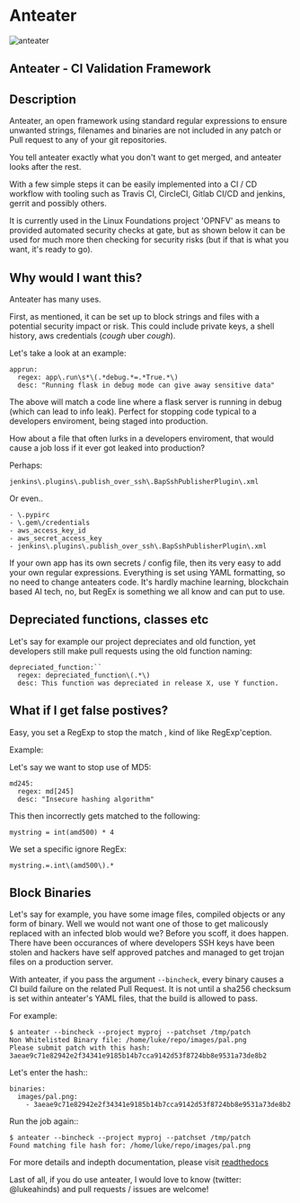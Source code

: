 # Anteater

![anteater](http://i.imgur.com/BPvV3Gz.png)

Anteater - CI Validation Framework
----------------------------------

Description
-----------

Anteater, an open framework using standard regular expressions to ensure
unwanted strings, filenames and binaries are not included in any patch or Pull
request to any of your git repositories.

You tell anteater exactly what you don't want to get merged, and anteater looks
after the rest.

With a few simple steps it can be easily implemented into a CI / CD workflow
with tooling such as Travis CI, CircleCI, Gitlab CI/CD and jenkins, gerrit and
possibly others.

It is currently used in the Linux Foundations project 'OPNFV' as means to
provided automated security checks at gate, but as shown below it can be used
for much more then checking for security risks (but if that is what you want,
it's ready to go).

Why would I want this?
----------------------

Anteater has many uses.

First, as mentioned, it can be set up to block strings and files with a
potential security impact or risk. This could include private keys, a shell
history, aws credentials (*cough* uber *cough*).

Let's take a look at an example:

```
apprun:
  regex: app\.run\s*\(.*debug.*=.*True.*\)
  desc: "Running flask in debug mode can give away sensitive data"
```

The above will match a code line where a flask server is running in debug (which
can lead to info leak). Perfect for stopping code typical to a developers enviroment,
being staged into production.

How about a file that often lurks in a developers enviroment, that would cause a
job loss if it ever got leaked into production?

Perhaps:

``jenkins\.plugins\.publish_over_ssh\.BapSshPublisherPlugin\.xml``

Or even..

```
- \.pypirc
- \.gem\/credentials
- aws_access_key_id
- aws_secret_access_key
- jenkins\.plugins\.publish_over_ssh\.BapSshPublisherPlugin\.xml
```

If your own app has its own secrets / config file, then its very easy to
add your own regular expressions. Everything is set using YAML formatting,
so no need to change anteaters code. It's hardly machine learning, blockchain
based AI tech, no, but RegEx is something we all know and can put to use.

Depreciated functions, classes etc
----------------------------------

Let's say for example our project depreciates and old function, yet developers
still make pull requests using the old function naming:

```
depreciated_function:``
  regex: depreciated_function\(.*\)
  desc: This function was depreciated in release X, use Y function.
```

What if I get false postives?
-----------------------------

Easy, you set a RegExp to stop the match , kind of like RegExp'ception.

Example:

Let's say we want to stop use of MD5:

```
md245:
  regex: md[245]
  desc: "Insecure hashing algorithm"
```

This then incorrectly gets matched to the following:

``mystring = int(amd500) * 4``

We set a specific ignore RegEx:

``mystring.=.int\(amd500\).*``

Block Binaries
--------------

Let's say for example, you have some image files, compiled objects or any form
of binary. Well we would not want one of those to get malicously replaced
with an infected blob would we? Before you scoff, it does happen. There have
been occurances of where developers SSH keys have been stolen and hackers have
self approved patches and managed to get trojan files on a production server.

With anteater, if you pass the argument ``--bincheck``, every binary causes a
CI build failure on the related Pull Request. It is not until a sha256 checksum
is set within anteater's YAML files, that the build is allowed to pass.

For example:

```
$ anteater --bincheck --project myproj --patchset /tmp/patch
Non Whitelisted Binary file: /home/luke/repo/images/pal.png
Please submit patch with this hash: 3aeae9c71e82942e2f34341e9185b14b7cca9142d53f8724bb8e9531a73de8b2
```
Let's enter the hash::
```
binaries:
  images/pal.png:
    - 3aeae9c71e82942e2f34341e9185b14b7cca9142d53f8724bb8e9531a73de8b2
```
Run the job again::
```
$ anteater --bincheck --project myproj --patchset /tmp/patch
Found matching file hash for: /home/luke/repo/images/pal.png
```
For more details and indepth documentation, please visit [readthedocs](http://anteater.readthedocs.io/en/latest/)

Last of all, if you do use anteater, I would love to know (twitter: @lukeahinds)
and pull requests / issues are welcome!
